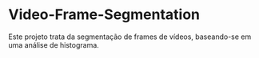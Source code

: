 # Video-Frame-Segmentation
Este projeto trata da segmentação de frames de vídeos, baseando-se em uma análise de histograma.
